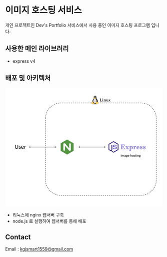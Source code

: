 # 이미지 호스팅 서비스

개인 프로젝트인 Dev's Portfolio 서비스에서 사용 중인 이미지 호스팅 프로그램 입니다.

## 사용한 메인 라이브러리

- express v4

## 배포 및 아키텍처

<img src=./public/image/image-hosting-archImg.png>

- 리눅스에 nginx 웹서버 구축
- node.js 로 실행하여 웹서버를 통해 배포

## Contact

Email : <kgjsmart1559@gmail.com>


